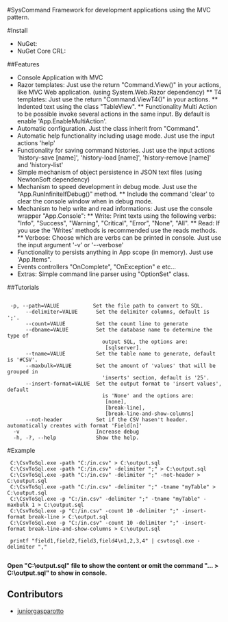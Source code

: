 #SysCommand
Framework for development applications using the MVC pattern.

#Install

* NuGet: 
* NuGet Core CRL: 

##Features

  * Console Application with MVC
  *    Razor templates: Just use the return "Command.View()" in your actions, like MVC Web application. (using System.Web.Razor dependency)
  ** T4 templates: Just use the return "Command.ViewT4()" in your actions.
  ** Indented text using the class "TableView".
  ** Functionality Multi Action to be possible invoke several actions in the same input. By default is enable 'App.EnableMultiAction'.
  * Automatic configuration. Just the class inherit from "Command".
  * Automatic help functionality including usage mode. Just use the input actions 'help'
  * Functionality for saving command histories. Just use the input actions 'history-save [name]', 'history-load [name]', 'history-remove [name]' and 'history-list'
  * Simple mechanism of object persistence in JSON text files (using NewtonSoft dependency)
  * Mechanism to speed development in debug mode. Just use the "App.RunInfiniteIfDebug()" method.
  ** Include the command 'clear' to clear the console window when in debug mode.
  * Mechanism to help write and read informations: Just use the console wrapper "App.Console":
  ** Write: Print texts using the following verbs: "Info", "Success", "Warning", "Critical", "Error", "None", "All".
  ** Read: If you use the 'Writes' methods is recommended use the reads methods.
  ** Verbose: Choose which are verbs can be printed in console. Just use the input argument '-v' or '--verbose'
  * Functionality to persists anything in App scope (in memory). Just use 'App.Items".
  * Events controllers "OnComplete", "OnException" e etc...
  * Extras: Simple command line parser using "OptionSet" class.

##Tutorials

```

 -p, --path=VALUE           Set the file path to convert to SQL.
      --delimiter=VALUE      Set the delimiter columns, default is ';'.
      --count=VALUE          Set the count line to generate
      --dbname=VALUE         Set the database name to determine the type of
                               output SQL, the options are:
                                [sqlserver].
      --tname=VALUE          Set the table name to generate, default is '#CSV'.
      --maxbulk=VALUE        Set the amount of 'values' that will be grouped in
                               'inserts' section, default is '25'.
      --insert-format=VALUE  Set the output format to 'insert values', default
                               is 'None' and the options are:
                                [none],
                                [break-line],
                                [break-line-and-show-columns]
      --not-header           Set if the CSV hasen't header. automatically creates with format 'Field[n]'
  -v                         Increase debug
  -h, -?, --help             Show the help.

```

#Example

```
 C:\CsvToSql.exe -path "C:/in.csv" > C:\output.sql
 C:\CsvToSql.exe -path "C:/in.csv" -delimiter ";" > C:\output.sql
 C:\CsvToSql.exe -path "C:/in.csv" -delimiter ";" -not-header > C:\output.sql 
 C:\CsvToSql.exe -path "C:/in.csv" -delimiter ";" -tname "myTable" > C:\output.sql
 C:\CsvToSql.exe -p "C:/in.csv" -delimiter ";" -tname "myTable" -maxbulk 1 > C:\output.sql
 C:\CsvToSql.exe -p "C:/in.csv" -count 10 -delimiter ";" -insert-format break-line > C:\output.sql
 C:\CsvToSql.exe -p "C:/in.csv" -count 10 -delimiter ";" -insert-format break-line-and-show-columns > C:\output.sql
 
 printf "field1,field2,field3,field4\n1,2,3,4" | csvtosql.exe -delimiter ","
 
``` 

**Open "C:\output.sql" file to show the content or omit the command "... > C:\output.sql" to show in console.**
 
## Contributors
 * [juniorgasparotto](https://github.com/juniorgasparotto)
